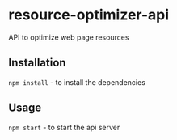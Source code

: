# resource-optimizer-api
API to optimize web page resources

## Installation
```npm install``` - to install the dependencies

## Usage
```npm start``` - to start the api server
